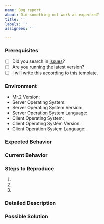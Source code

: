 ```yaml
---
name: Bug report
about: Did something not work as expected?
title: ''
labels: ''
assignees: ''

---
```


### Prerequisites

* [ ] Did you search in [issues](https://github.com/txthinking/mr2/issues)?
* [ ] Are you running the latest version?
* [ ] I will write this according to this template.

### Environment

* Mr.2 Version:
* Server Operating System:
* Server Operating System Version:
* Server Operation System Language:
* Client Operating System:
* Client Operating System Version:
* Client Operation System Language:

### Expected Behavior

### Current Behavior

### Steps to Reproduce

1.
2.
3.

### Detailed Description

### Possible Solution

